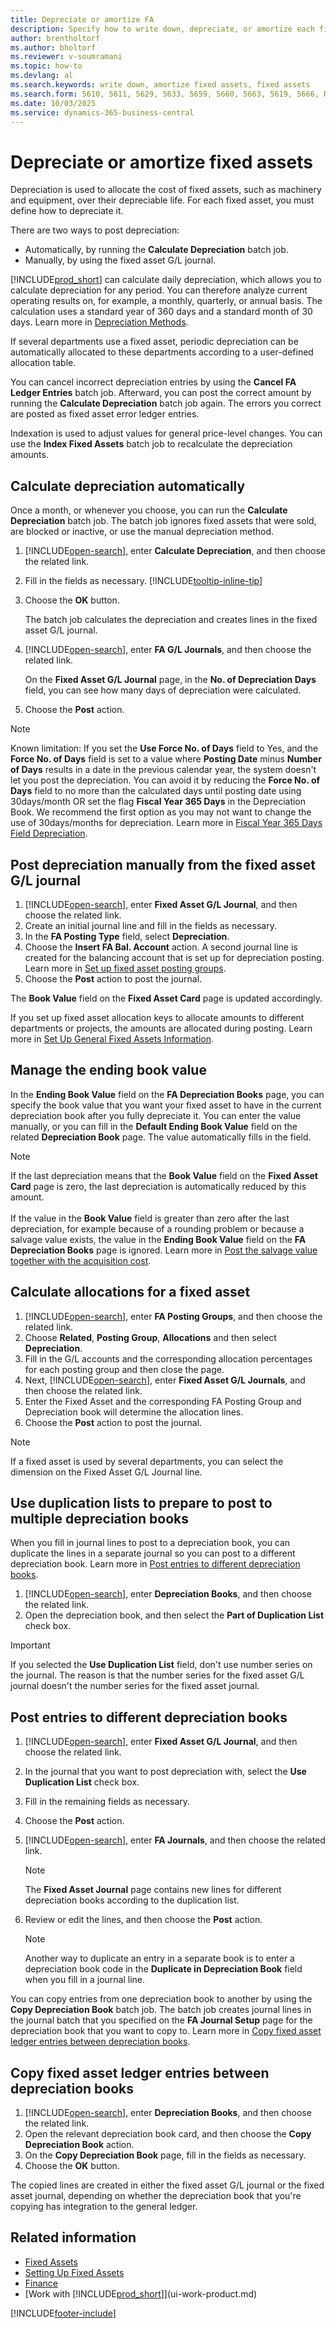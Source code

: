 ```yaml
---
title: Depreciate or amortize FA
description: Specify how to write down, depreciate, or amortize each fixed asset, such as machinery and equipment, throughout its useful life.
author: brentholtorf
ms.author: bholtorf
ms.reviewer: v-soumramani
ms.topic: how-to
ms.devlang: al
ms.search.keywords: write down, amortize fixed assets, fixed assets
ms.search.form: 5610, 5611, 5629, 5633, 5659, 5660, 5663, 5619, 5666, Report_5692_Primary
ms.date: 10/03/2025
ms.service: dynamics-365-business-central
---
```


# Depreciate or amortize fixed assets

Depreciation is used to allocate the cost of fixed assets, such as machinery and equipment, over their depreciable life. For each fixed asset, you must define how to depreciate it.  

 There are two ways to post depreciation:  

* Automatically, by running the **Calculate Depreciation** batch job.  
* Manually, by using the fixed asset G/L journal.  

[!INCLUDE[prod_short](includes/prod_short.md)] can calculate daily depreciation, which allows you to calculate depreciation for any period. You can therefore analyze current operating results on, for example, a monthly, quarterly, or annual basis. The calculation uses a standard year of 360 days and a standard month of 30 days. Learn more in [Depreciation Methods](fa-depreciation-methods.md).  

If several departments use a fixed asset, periodic depreciation can be automatically allocated to these departments according to a user-defined allocation table.  

You can cancel incorrect depreciation entries by using the **Cancel FA Ledger Entries** batch job. Afterward, you can post the correct amount by running the **Calculate Depreciation** batch job again. The errors you correct are posted as fixed asset error ledger entries.  

Indexation is used to adjust values for general price-level changes. You can use the **Index Fixed Assets** batch job to recalculate the depreciation amounts.  

## Calculate depreciation automatically

Once a month, or whenever you choose, you can run the **Calculate Depreciation** batch job. The batch job ignores fixed assets that were sold, are blocked or inactive, or use the manual depreciation method.  

1. [!INCLUDE[open-search](includes/open-search.md)], enter **Calculate Depreciation**, and then choose the related link.  
2. Fill in the fields as necessary. [!INCLUDE[tooltip-inline-tip](includes/tooltip-inline-tip_md.md)]  
3. Choose the **OK** button.  

   The batch job calculates the depreciation and creates lines in the fixed asset G/L journal.

4. [!INCLUDE[open-search](includes/open-search.md)], enter **FA G/L Journals**, and then choose the related link.  

   On the **Fixed Asset G/L Journal** page, in the **No. of Depreciation Days** field, you can see how many days of depreciation were calculated.  
5. Choose the **Post** action.  

> [!NOTE]
> Known limitation: If you set the **Use Force No. of Days** field to Yes, and the **Force No. of Days** field is set to a value where **Posting Date** minus **Number of Days** results in a date in the previous calendar year, the system doesn't let you post the depreciation.
> You can avoid it by reducing the **Force No. of Days** field to no more than the calculated days until posting date using 30days/month OR set the flag **Fiscal Year 365 Days** in the Depreciation Book.
> We recommend the first option as you may not want to change the use of 30days/months for depreciation. Learn more in [Fiscal Year 365 Days Field Depreciation](fa-how-setup-depreciation.md#fiscal-year-365-days-field-depreciation).

## Post depreciation manually from the fixed asset G/L journal

1. [!INCLUDE[open-search](includes/open-search.md)], enter **Fixed Asset G/L Journal**, and then choose the related link.  
2. Create an initial journal line and fill in the fields as necessary.  
3. In the **FA Posting Type** field, select **Depreciation**.  
4. Choose the **Insert FA Bal. Account** action. A second journal line is created for the balancing account that is set up for depreciation posting. Learn more in [Set up fixed asset posting groups](fa-how-setup-general.md#set-up-fixed-asset-posting-groups).
5. Choose the **Post** action to post the journal.  

The **Book Value** field on the **Fixed Asset Card** page is updated accordingly.

If you set up fixed asset allocation keys to allocate amounts to different departments or projects, the amounts are allocated during posting. Learn more in [Set Up General Fixed Assets Information](fa-how-setup-general.md).  

## Manage the ending book value

In the **Ending Book Value** field on the **FA Depreciation Books** page, you can specify the book value that you want your fixed asset to have in the current depreciation book after you fully depreciate it. You can enter the value manually, or you can fill in the **Default Ending Book Value** field on the related **Depreciation Book** page. The value automatically fills in the field.

> [!NOTE]
> If the last depreciation means that the **Book Value** field on the **Fixed Asset Card** page is zero, the last depreciation is automatically reduced by this amount.<br><br/>
> If the value in the **Book Value** field is greater than zero after the last depreciation, for example because of a rounding problem or because a salvage value exists, the value in the **Ending Book Value** field on the **FA Depreciation Books** page is ignored. Learn more in [Post the salvage value together with the acquisition cost](fa-how-acquire.md#post-the-salvage-value-together-with-the-acquisition-cost).

## Calculate allocations for a fixed asset

1. [!INCLUDE[open-search](includes/open-search.md)], enter **FA Posting Groups**, and then choose the related link.
2. Choose **Related**, **Posting Group**, **Allocations** and then select **Depreciation**.
3. Fill in the G/L accounts and the corresponding allocation percentages for each posting group and then close the page.
4. Next, [!INCLUDE[open-search](includes/open-search-lowercase.md)], enter **Fixed Asset G/L Journals**, and then choose the related link.
5. Enter the Fixed Asset and the corresponding FA Posting Group and Depreciation book will determine the allocation lines.
6. Choose the **Post** action to post the journal.

> [!NOTE]  
> If a fixed asset is used by several departments, you can select the dimension on the Fixed Asset G/L Journal line.

## Use duplication lists to prepare to post to multiple depreciation books

When you fill in journal lines to post to a depreciation book, you can duplicate the lines in a separate journal so you can post to a different depreciation book. Learn more in [Post entries to different depreciation books](fa-how-depreciate-amortize.md#post-entries-to-different-depreciation-books).

1. [!INCLUDE[open-search](includes/open-search.md)], enter **Depreciation Books**, and then choose the related link.  
2. Open the depreciation book, and then select the **Part of Duplication List** check box.  

> [!IMPORTANT]  
> If you selected the **Use Duplication List** field, don't use number series on the journal. The reason is that the number series for the fixed asset G/L journal doesn't the number series for the fixed asset journal.  

## Post entries to different depreciation books

1. [!INCLUDE[open-search](includes/open-search.md)], enter **Fixed Asset G/L Journal**, and then choose the related link.  
2. In the journal that you want to post depreciation with, select the **Use Duplication List** check box.  
3. Fill in the remaining fields as necessary.  
4. Choose the **Post** action.  
5. [!INCLUDE[open-search](includes/open-search.md)], enter **FA Journals**, and then choose the related link.  

   > [!NOTE]  
   > The **Fixed Asset Journal** page contains new lines for different depreciation books according to the duplication list.  
6. Review or edit the lines, and then choose the **Post** action.  

   > [!NOTE]  
   > Another way to duplicate an entry in a separate book is to enter a depreciation book code in the **Duplicate in Depreciation Book** field when you fill in a journal line.  

You can copy entries from one depreciation book to another by using the **Copy Depreciation Book** batch job. The batch job creates journal lines in the journal batch that you specified on the **FA Journal Setup** page for the depreciation book that you want to copy to. Learn more in [Copy fixed asset ledger entries between depreciation books](#copy-fixed-asset-ledger-entries-between-depreciation-books).  

## Copy fixed asset ledger entries between depreciation books

1. [!INCLUDE[open-search](includes/open-search.md)], enter **Depreciation Books**, and then choose the related link.  
2. Open the relevant depreciation book card, and then choose the **Copy Depreciation Book** action.  
3. On the **Copy Depreciation Book** page, fill in the fields as necessary.  
4. Choose the **OK** button.  

The copied lines are created in either the fixed asset G/L journal or the fixed asset journal, depending on whether the depreciation book that you're copying has integration to the general ledger.  

## Related information

- [Fixed Assets](fa-manage.md)
- [Setting Up Fixed Assets](fa-setup.md)  
- [Finance](finance.md)  
- [Work with [!INCLUDE[prod_short](includes/prod_short.md)]](ui-work-product.md)  

[!INCLUDE[footer-include](includes/footer-banner.md)]
